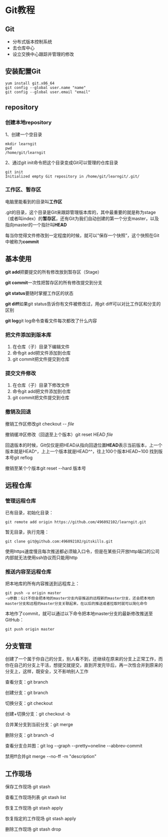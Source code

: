 # Git教程
## Git
 - 分布式版本控制系统
 - 去仓库中心
 - 设立交换中心跟踪并管理的修改
## 安装配置Git
```
yum install git.x86_64
git config --global user.name "name"
git config --global user.email "email"
```
## repository
### 创建本地repository

1、创建一个空目录
```
mkdir learngit
pwd
/home/git/learngit
```
2、通过git init命令把这个目录变成Git可以管理的仓库目录
```
git init
Initialized empty Git repository in /home/git/learngit/.git/
```
### 工作区、暂存区

电脑里能看到的目录叫**工作区**

.git的目录，这个目录是Git来跟踪管理版本库的，其中最重要的就是称为stage（或者叫index）的**暂存区**，还有Git为我们自动创建的第一个分支master，以及指向master的一个指针叫**HEAD**

每当你觉得文件修改到一定程度的时候，就可以“保存一个快照”，这个快照在Git中被称为**commit**
## 基本使用

**git add**把要提交的所有修改放到暂存区（Stage）

**git commit**一次性把暂存区的所有修改提交到分支

**git status**要随时掌握工作区的状态

**git diff**如果git status告诉你有文件被修改过，用git diff可以对比工作区和分支的区别

**git log**git log命令查看文件每次都改了什么内容
### 把文件添加到版本库

1. 在仓库（子）目录下编辑文件
2. 命令git add把文件添加到仓库
3. git commit把文件提交到仓库
### 提交文件修改

1. 在仓库（子）目录下修改文件
2. 命令git add把文件添加到仓库
3. git commit把文件提交到仓库
### 撤销及回退

撤销工作区修改git checkout -- *file*

撤销缓冲区修改（回退至上个版本）git reset HEAD *file*

回退版本的时候，Git仅仅是把HEAD从指向回退位置**HEAD**表示当前版本，上一个版本就是HEAD^，上上一个版本就是HEAD^^，往上100个版本HEAD~100
找到版本号git reflog

撤销至某个个版本git reset --hard 版本号

## 远程仓库
### 管理远程仓库

已有目录，初始化目录：
```
git remote add origin https://github.com/496092102/learngit.git
```
暂无目录，执行克隆：
```
git clone git@github.com:496092102/gitskills.git
```
使用https速度慢且每次推送都必须输入口令，但是在某些只开放http端口的公司内部就无法使用ssh协议而只能用http
### 推送内容至远程仓库

把本地库的所有内容推送到远程库上：
```
git push -u origin master
-u参数：Git不但会把本地的master分支内容推送的远程新的master分支，还会把本地的master分支和远程的master分支关联起来，在以后的推送或者拉取时就可以简化命令
```
本地作了commit，就可以通过以下命令把本地master分支的最新修改推送至GitHub：
```
git push origin master
```
## 分支管理

创建了一个属于你自己的分支，别人看不到，还继续在原来的分支上正常工作，而你在自己的分支上干活，想提交就提交，直到开发完毕后，再一次性合并到原来的分支上，这样，既安全，又不影响别人工作

查看分支：git branch

创建分支：git branch <name>

切换分支：git checkout <name>

创建+切换分支：git checkout -b <name>

合并某分支到当前分支：git merge <name>

删除分支：git branch -d <name>

查看分支合并图：git log --graph --pretty=oneline --abbrev-commit

禁用ff合并git merge --no-ff -m "description" <branchname>

## 工作现场

保存工作现场 git stash

查看工作现场列表 git stash list

恢复工作现场 git stash apply

恢复指定的工作现场 git stash apply <stash version>

删除工作现场 git stash drop

